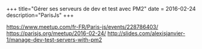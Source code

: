 +++
title="Gérer ses serveurs de dev et test avec PM2"
date = 2016-02-24
description="ParisJs"
+++

https://www.meetup.com/fr-FR/Paris-js/events/228786403/
https://parisjs.org/meetup/2016-02-24/
http://slides.com/alexisjanvier-1/manage-dev-test-servers-with-pm2